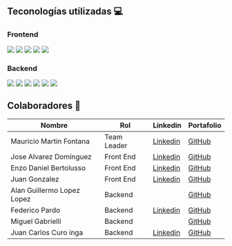 ## Teconologías utilizadas 💻
<h3 align='left'>
  Frontend
</h3>
<p align='left'>
<img src='https://img.shields.io/badge/React-61DAFB.svg?style=for-the-badge&logo=React&logoColor=black' />
<img src='https://img.shields.io/badge/Vite-646CFF.svg?style=for-the-badge&logo=Vite&logoColor=white' />
<img src='https://img.shields.io/badge/TypeScript-3178C6.svg?style=for-the-badge&logo=TypeScript&logoColor=white' />
<img src='https://img.shields.io/badge/shadcn/ui-000000.svg?style=for-the-badge&logo=shadcn/ui&logoColor=white' />
<img src='https://img.shields.io/badge/Tailwind%20CSS-06B6D4.svg?style=for-the-badge&logo=Tailwind-CSS&logoColor=white' />

 
 
 
</a>
  
</p>


<h3 align='left'>
  Backend
</h3>
<p align='left'>
   <img src='https://img.shields.io/badge/Java-007396.svg?style=for-the-badge&logo=Java&logoColor=white' />
   <img src='https://img.shields.io/badge/Spring-6DB33F.svg?style=for-the-badge&logo=Spring&logoColor=white' />
   <img src='https://img.shields.io/badge/Spring_Boot-6DB33F.svg?style=for-the-badge&logo=SpringBoot&logoColor=white' />
   <img src='https://img.shields.io/badge/Spring_Security-6DB33F.svg?style=for-the-badge&logo=SpringSecurity&logoColor=white' />
   <img src='https://img.shields.io/badge/PostgreSQL-316192.svg?style=for-the-badge&logo=PostgreSQL&logoColor=white' />
   <a href='https://tudominio.com/swagger-ui/' target='_blank'>
     <img src='https://img.shields.io/badge/Swagger-85EA2D.svg?style=for-the-badge&logo=Swagger&logoColor=black' />
   </a>
</p>



## Colaboradores 👥

| Nombre                | Rol         | Linkedin                                                             | Portafolio                                   |
|-----------------------|-------------|----------------------------------------------------------------------|----------------------------------------------|
| Mauricio Martin Fontana        | Team Leader |[Linkedin](https://www.linkedin.com/in/mauricio-martin-fontana-a9585a58/)      | [GitHub](https://github.com/peladoo)
| Jose Alvarez Domínguez              | Front End   |[Linkedin](https://www.linkedin.com/in/joalvarezdominguez/)                       |[GitHub](https://github.com/)               |
| Enzo Daniel Bertolusso          | Front End   |[Linkedin](https://www.linkedin.com/in/enzobertolusso/)       | [GitHub](https://github.com/enzodb97)  |
| Juan Gonzalez         | Front End   |[Linkedin](https://www.linkedin.com/in/juan-gonzalez-6278732a3/)       | [GitHub](https://github.com/juan007-play)  |
| Alan Guillermo Lopez Lopez       | Backend     |               |[GitHub](https://github.com/alanlopez24)                  |
| Federico Pardo | Backend |[Linkedin](https://www.linkedin.com/in/federico-pardo-885ab0230/)       |[GitHub](https://github.com/federicoPardo999)  
| Miguel Gabrielli       | Backend       |                      |[GitHub](https://github.com/MAG-dev1) 
| Juan Carlos Curo inga        | Backend |[Linkedin](https://www.linkedin.com/in/juan-carlos-curo-inga-5457892a4/) |                [GitHub](https://github.com/curojuan10)                    |

